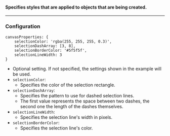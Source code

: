 #### Specifies styles that are applied to objects that are being created. 

***
### Configuration
```
canvasProperties: {
    selectionColor: 'rgba(255, 255, 255, 0.3)',
    selectionDashArray: [3, 8],
    selectionBorderColor: '#5f5f5f',
    selectionLineWidth: 3
}
```
* Optional setting. If not specified, the settings shown in the example will be used.
* `selectionColor`:
    * Specifies the color of the selection rectangle. 
* `selectionDashArray`:
    * Specifies the pattern to use for dashed selection lines. 
    * The first value represents the space between two dashes, the second one the length of the dashes themselves. 
* `selectionLineWidth`:
    * Specifies the selection line's width in pixels.
* `selectionBorderColor`:
    * Specifies the selection line's color.